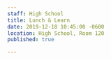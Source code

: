 ```yaml
---
staff: High School
title: Lunch & Learn
date: 2019-12-18 10:45:00 -0600
location: High School, Room 120
published: true

---
```

